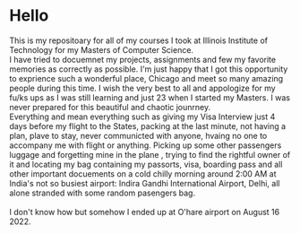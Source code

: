 # Hello
This is my repositoary for all of my courses I took at Illinois Institute of Technology for my Masters of Computer Science.
<br>I have tried to docuemnet my projects, assignments and few my favorite memories as correctly as possible. I'm just happy that I got this opportunity to exprience such a wonderful place, Chicago 
and meet so many amazing people during this time.
I wish the very best to all and appologize for my fu/ks ups as I was still learning and just 23 when I started my Masters. I was never prepared for this beautiful and chaotic jounrney. <br> 
Everything and mean everything such as giving my Visa Interview just 4 days before my flight to the States, packing at the last minute, not having a plan, plave to stay, never communicted with anyone, hvaing no one to accompany me with flight or anything. Picking up some other passengers luggage and forgetting mine in the plane
, trying to find the rightful owner of it and locating my bag containing my passorts, visa, boarding pass and all other important docuements on a cold chilly morning around 2:00 AM at India's not so busiest airport: Indira Gandhi International Airport, Delhi, all alone stranded with some
random pasengers bag. <br><br>I don't know how
but somehow I ended up at O'hare airport on August 16 2022.
